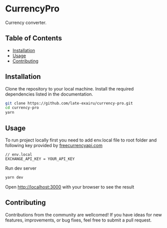 # CurrencyPro

Currency converter.

## Table of Contents

- [Installation](#installation)
- [Usage](#usage)
- [Contributing](#contributing)

## Installation

Clone the repository to your local machine.
Install the required dependencies listed in the documentation.

```bash
git clone https://github.com/late-exairu/currency-pro.git
cd currency-pro
yarn
```

## Usage

To run project locally first you need to add env.local file to root folder and following key provided by [freecurrencyapi.com](https://freecurrencyapi.com/)

```
// env.local
EXCHANGE_API_KEY = YOUR_API_KEY
```

Run dev server

```bash
yarn dev
```

Open [http://localhost:3000](http://localhost:3000) with your browser to see the result

## Contributing

Contributions from the community are wellcomed! If you have ideas for new features, improvements, or bug fixes, feel free to submit a pull request.
